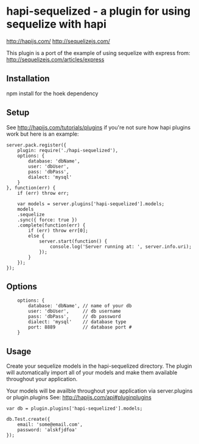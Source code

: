 # hapi-sequelized - a plugin for using sequelize with hapi

http://hapijs.com/
http://sequelizejs.com/

This plugin is a port of the example of using sequelize with express from: http://sequelizejs.com/articles/express

## Installation
npm install for the hoek dependency

## Setup
See http://hapijs.com/tutorials/plugins if you're not sure how hapi plugins work but here is an example:

    server.pack.register({
        plugin: require('./hapi-sequelized'),
        options: {
            database: 'dbName',
            user: 'dbUser',
            pass: 'dbPass',
            dialect: 'mysql'
        }
    }, function(err) {
        if (err) throw err;
        
        var models = server.plugins['hapi-sequelized'].models;
        models
        .sequelize
        .sync({ force: true })
        .complete(function(err) {
            if (err) throw err[0];
            else {
                server.start(function() {
                    console.log('Server running at: ', server.info.uri);
                });
            }
        });
    });


## Options

        options: {
            database: 'dbName', // name of your db
            user: 'dbUser',     // db username
            pass: 'dbPass',     // db password
            dialect: 'mysql'    // database type
            port: 8889          // database port #
        }

## Usage
Create your sequelize models in the hapi-sequelized directory. The plugin will automatically import all of your models and make them available throughout your application.

Your models will be availble throughout your application via server.plugins or plugin.plugins
See: http://hapijs.com/api#pluginplugins 

    var db = plugin.plugins['hapi-sequelized'].models;
    
    db.Test.create({
        email: 'some@email.com',
        password: 'alskfjdfoa'
    });